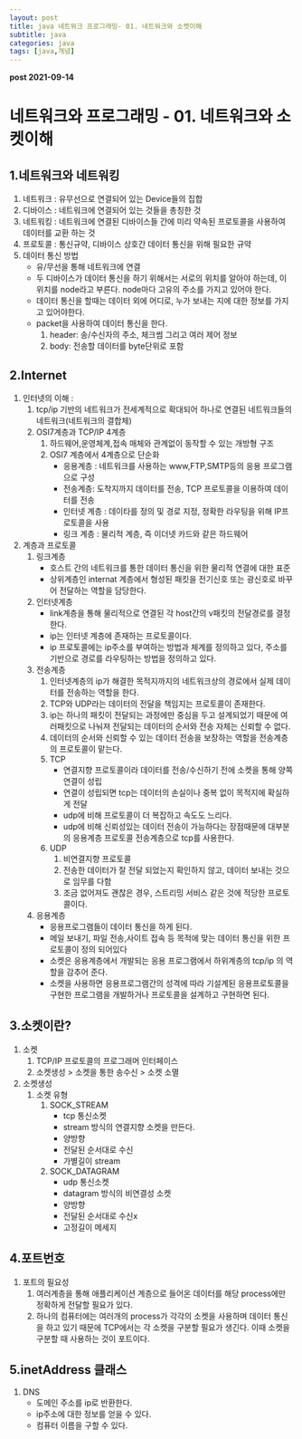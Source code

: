 ```yaml
---
layout: post
title: java 네트워크 프로그래밍- 01. 네트워크와 소켓이해
subtitle: java
categories: java
tags: [java,개념]
---
```



**post 2021-09-14**

# 네트워크와 프로그래밍 - 01. 네트워크와 소켓이해

## 1.네트워크와 네트워킹

1. 네트워크 :  유무선으로 연결되어 있는 Device들의 집합
2. 디바이스 : 네트워크에 연결되어 있는 것들을 총칭한 것
3. 네트워킹 :  네트워크에 연결된 디바이스들 간에 미리 약속된 프로토콜을 사용하여 데이터를 교환 하는 것
4. 프로토콜 : 통신규약, 디바이스 상호간 데이터 통신을 위해 필요한 규약
5. 데이터 통신 방법 
    * 유/무선을 통해 네트워크에 연결
    * 두 디바이스가 데이터 통신을 하기 위해서는 서로의 위치를 알아야 하는데, 이 위치를 node라고 부른다. node마다 고유의 주소를 가지고 있어야 한다.
    * 데이터 통신을 할때는 데이터 외에 어디로, 누가 보내는 지에 대한 정보를 가지고 있어야한다.
    * packet을 사용하여 데이터 통신을 한다.
        1. header: 송/수신자의 주소, 체크썸 그리고 여러 제어 정보
        2. body: 전송할 데이터를 byte단위로 포함

## 2.Internet

1. 인터넷의 이해 :
    1. tcp/ip 기반의 네트워크가 전세계적으로 확대되어 하나로 연결된 네트워크들의 네트워크(네트워크의 결합체)
    2. OSI7계층과 TCP/IP 4계층
        1. 하드웨어,운영체계,접속 매체와 관계없이 동작할 수 있는 개방형 구조
        2. OSI7 계층에서 4계층으로 단순화
            * 응용계층 : 네트워크를 사용하는 www,FTP,SMTP등의 응용 프로그램으로 구성
            * 전송계층: 도착지까지 데이터를 전송, TCP 프로토콜을 이용하여 데이터를 전송
            * 인터넷 계층 : 데이타를 정의 및 경로 지정,  정확한 라우팅을 위해 IP프로토콜을 사용
            * 링크 계층 : 물리적 계층, 즉 이더넷 카드와 같은 하드웨어
2. 계층과 프로토콜
    1. 링크계층
        * 호스트 간의 네트워크를 통한 데이터 통신을 위한 물리적 연결에 대한 표준
        * 상위계층인 internat 계층에서 형성된 패킷을 전기신호 또는 광신호로 바꾸어 전달하는 역할을 담당한다.
    2. 인터넷계층
        * link계층을 통해 물리적으로 연결된 각 host간의 v패킷의 전달경로를 결정한다.
        * ip는 인터넷 계층에 존재하는 프로토콜이다.
        * ip 프로토콜에는  ip주소를 부여하는 방법과 체계를 정의하고 있다, 주소를 기반으로 경로를 라우팅하는 방법을 정의하고 있다.
    3. 전송계층
        1. 인터넷계층의 ip가 해결한 목적지까지의 네트워크상의 경로에서 실제 데이터를 전송하는 역할을 한다.
        2. TCP와 UDP라는 데이터의 전달을 책임지는 프로토콜이 존재한다.
        3. ip는 하나의 패킷이 전달되는 과정에만 중심을 두고 설계되었기 때문에 여러패킷으로 나눠져 전달되는 데이터의 순서와 전송 자체는 신뢰할 수 없다.
        4. 데이터의 순서와 신뢰할 수 있는 데이터 전송을 보장하는 역할을 전송계층의 프로토콜이 맡는다.
        5. TCP
            * 연결지향 프로토콜이라 데이터를 전송/수신하기 전에 소켓을 통해 양쪽 연결이 성립
            * 연결이 성립되면 tcp는 데이터의 손실이나 중복 없이 목적지에 확실하게 전달
            * udp에 비해 프로토콜이 더 복잡하고 속도도 느리다.
            * udp에 비해 신뢰성있는 데이터 전송이 가능하다는 장점때문에 대부분의 응용계층 프로토콜 전송계층으로 tcp를 사용한다.
        6. UDP
            1. 비연결지향 프로토콜
            2. 전송한 데이터가 잘 전달 되었는지 확인하지 않고, 데이터 보내는 것으로 임무를 다함
            3. 조금 없어져도 괜찮은 경우, 스트리밍 서비스 같은 것에 적당한 프로토콜이다.
    4. 응용계층
        * 응용프로그램들이 데이터 통신을 하게 된다.
        * 메일 보내기, 파일 전송,사이트 접속 등 목적에 맞는 데이터 통신을 위한 프로토콜이 정의 되어있다
        * 소켓은 응용계층에서 개발되는 응용 프로그램에서 하위계층의 tcp/ip 의 역할을 감추어 준다.
        * 소켓을 사용하면 응용프로그램간의 성격에 따라 기설계된 응용프로토콜을 구현한 프로그램을 개발하거나 프로토콜을 설계하고 구현하면 된다.

## 3.소켓이란?

1. 소켓
    1. TCP/IP 프로토콜의 프로그래머 인터페이스
    2. 소켓생성 > 소켓을 통한 송수신 > 소켓 소멸
2. 소켓생성
    1. 소켓 유형
        1. SOCK_STREAM
            - tcp 통신소켓
            - stream 방식의 연결지향 소켓을 만든다.
            - 양방향
            - 전달된 순서대로 수신
            - 가별길이 stream
        2. SOCK_DATAGRAM
            - udp 통신소켓
            - datagram 방식의 비연결성 소켓
            - 양방향
            - 전달된 순서대로 수신x
            - 고정길이 메세지

## 4.포트번호

1. 포트의 필요성
    1. 여러계층을 통해 애플리케이션 계층으로 들어온 데이터를 해당 process에만 정확하게 전달할 필요가 있다.
    2. 하나의 컴퓨터에는 여러개의 process가 각각의 소켓을 사용하며 데이터 통신을 하고 있기 때문에 TCP에서는 각 소켓을 구분할 필요가 생긴다. 이때 소켓을 구분할 때 사용하는 것이 포트이다.

## 5.inetAddress 클래스

1. DNS
    * 도메인 주소를 ip로 반환한다.
    * ip주소에 대한 정보를 얻을 수 있다.
    * 컴퓨터 이름을 구할 수 있다.